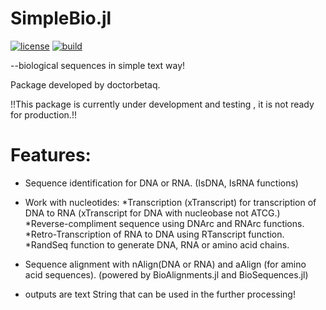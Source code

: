 # SimpleBio.jl
[![license](https://img.shields.io/github/license/doctorbetaq/SimpleBio.jl?style=flat-square)](https://github.com/doctorbetaq/SimpleBio.jl/blob/main/LICENSE)
[![build](https://img.shields.io/circleci/build/github/doctorbetaq/SimpleBio.jl/main?style=flat-square)](https://app.circleci.com/pipelines/github/doctorbetaq/SimpleBio.jl)

--biological sequences in simple text way!
  
Package developed by doctorbetaq.
    
!!This package is currently under development and testing , it is not ready for production.!!



# Features:
+ Sequence identification for DNA or RNA. (IsDNA, IsRNA functions)
+ Work with nucleotides:
    *Transcription (xTranscript) for transcription of DNA to RNA (xTranscript for DNA with nucleobase not ATCG.)
    *Reverse-compliment sequence using DNArc and RNArc functions.
    *Retro-Transcription of RNA to DNA using RTanscript function.
    *RandSeq function to generate DNA, RNA or amino acid chains.
    
+ Sequence alignment with nAlign(DNA or RNA) and aAlign (for amino acid sequences). 
    (powered by BioAlignments.jl and BioSequences.jl)
+ outputs are text String that can be used in the further processing!
